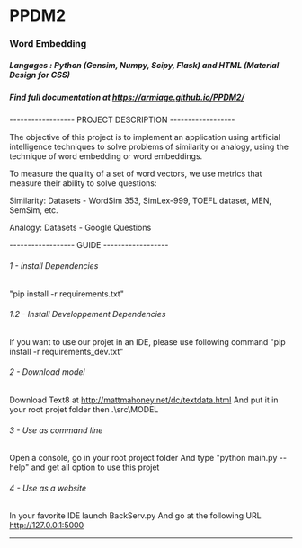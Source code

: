 # PPDM2
### Word Embedding

##### Langages : Python (Gensim, Numpy, Scipy, Flask) and HTML (Material Design for CSS)
##### Find full documentation at https://armiage.github.io/PPDM2/

------------------ PROJECT DESCRIPTION ------------------

The objective of this project is to implement an application using artificial intelligence techniques to solve problems of similarity or analogy, using the technique of word embedding or word embeddings.

To measure the quality of a set of word vectors, we use metrics that measure their ability to solve questions:

Similarity: Datasets - WordSim 353, SimLex-999, TOEFL dataset, MEN, SemSim, etc.

Analogy: Datasets - Google Questions

------------------ GUIDE ------------------

###### 1 - Install Dependencies
"pip install -r requirements.txt"

###### 1.2 - Install Developpement Dependencies
If you want to use our projet in an IDE, please use following command
"pip install -r requirements_dev.txt"

###### 2 - Download model
Download Text8 at http://mattmahoney.net/dc/textdata.html
And put it in your root projet folder then .\src\MODEL

###### 3 - Use as command line
Open a console, go in your root project folder
And type "python main.py --help" and get all option to use this projet

###### 4 - Use as a website
In your favorite IDE launch BackServ.py
And go at the following URL http://127.0.0.1:5000

------
